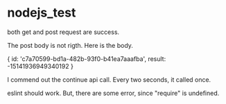 # nodejs_test
both get and post request are success.

The post body is not rigth. Here is the body.

{
  id: 'c7a70599-bd1a-482b-93f0-b41ea7aaafba',
  result: -15141936949340192
}

I commend out the continue api call. Every two seconds, it called once. 

eslint should work. But, there are some error, since "require" is undefined. 
